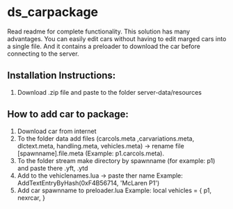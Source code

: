 # ds_carpackage

Read readme for complete functionality.
This solution has many advantages. You can easily edit cars without having to edit marged cars into a single file.
And it contains a preloader to download the car before connecting to the server.

Installation Instructions:
--------------------------
1. Download .zip file and paste to the folder server-data/resources

How to add car to package:
--------------------------
1. Download car from internet
2. To the folder data add files (carcols.meta ,carvariations.meta, dlctext.meta, handling.meta, vehicles.meta) 
     -> rename file [spawnname].file.meta (Example: p1.carcols.meta).
3. To the folder stream make directory by spawnname (for example: p1) and paste there .yft, .ytd
4. Add to the vehiclenames.lua -> paste ther name
     Example: AddTextEntryByHash(0xF4B56714, 'McLaren P1')
5. Add car spawnname to preloader.lua 
     Example: 
          local vehicles = {
                              p1,
                              nexrcar,
                           }


